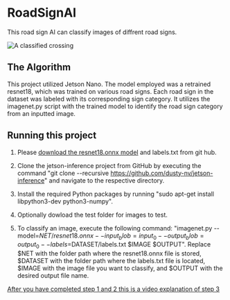 # RoadSignAI

 This road sign AI can classify images of diffrent road signs.

![A classified crossing](https://i.imgur.com/V1RqhRw.jpg)

## The Algorithm


This project utilized Jetson Nano. The model employed was a retrained resnet18, which was trained on various road signs. Each road sign in the dataset was labeled with its corresponding sign category. It utilizes the imagenet.py script with the trained model to identify the road sign category from an inputted image.

## Running this project

1. Please [download the resnet18.onnx model](https://drive.google.com/file/d/1Il6buXnDNaFhrWSfiAwaGWNTvkjdjhfw/view?usp=sharing) and labels.txt from git hub.

2. Clone the jetson-inference project from GitHub by executing the command "git clone --recursive https://github.com/dusty-nv/jetson-inference" and navigate to the respective directory.

3. Install the required Python packages by running "sudo apt-get install libpython3-dev python3-numpy".

4. Optionally dowload the test folder for images to test.

5. To classify an image, execute the following command: "imagenet.py --model=$NET/resnet18.onnx --input_blob=input_0 --output_blob=output_0 --labels=$DATASET/labels.txt $IMAGE $OUTPUT". Replace $NET with the folder path where the resnet18.onnx file is stored, $DATASET with the folder path where the labels.txt file is located, $IMAGE with the image file you want to classify, and $OUTPUT with the desired output file name.

[After you have completed step 1 and 2 this is a video explanation of step 3](https://youtu.be/N_9viqFRQf4)
